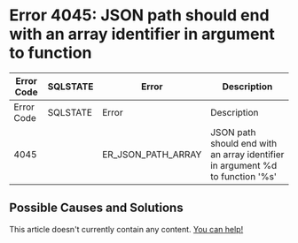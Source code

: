 
# Error 4045: JSON path should end with an array identifier in argument to function


| Error Code | SQLSTATE | Error | Description |
| --- | --- | --- | --- |
| Error Code | SQLSTATE | Error | Description |
| 4045 |  | ER_JSON_PATH_ARRAY | JSON path should end with an array identifier in argument %d to function '%s' |




## Possible Causes and Solutions


This article doesn't currently contain any content. [You can help!](/kb/en/writing-and-editing-knowledge-base-articles/)

